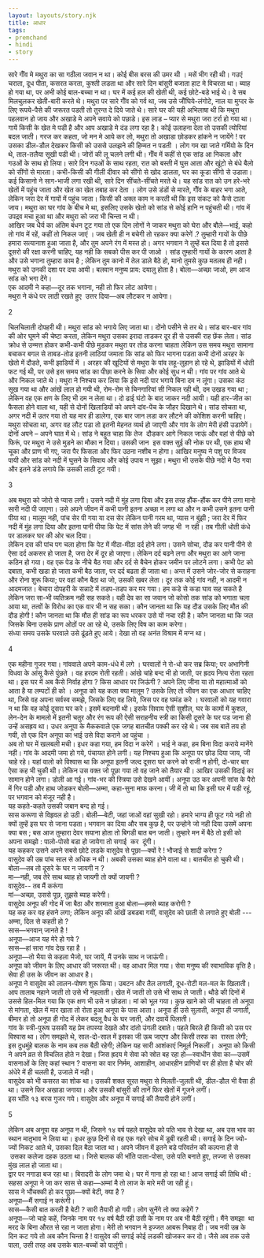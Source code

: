 ```yaml
---  
layout: layouts/story.njk  
title: आधार  
tags:  
- premchand  
- hindi  
- story  
---  
```

    
सारे गॉँव मे मथुरा का सा गठीला जवान न था। कोई बीस बरस की उमर थी । मसें भीग रही थी। गउएं चराता, दूध पीता, कसरत करता, कुश्ती लडता था और सारे दिन बांसुरी बजाता हाट मे विचरता था। ब्याह हो गया था, पर अभी कोई बाल-बच्चा न था। घर में कई हल की खेती थी, कई छोटे-बडे भाई थे। वे सब मिलचुलकर खेती-बारी करते थे। मथुरा पर सारे गॉँव को गर्व था, जब उसे जॉँघिये-लंगोटे, नाल या मुग्दर के लिए रूपये-पैसे की जरूरत पडती तो तुरन्त दे दिये जाते थे। सारे घर की यही अभिलाषा थी कि मथुरा पहलवान हो जाय और अखाडे मे अपने सवाये को पछाडे। इस लाड – प्यार से मथुरा जरा टर्रा हो गया था। गायें किसी के खेत मे पडी है और आप अखाडे मे दंड लगा रहा है। कोई उलाहना देता तो उसकी त्योरियां बदल जाती। गरज कर कहता, जो मन मे आये कर लो, मथुरा तो अखाडा छोडकर हांकने न जायेंगे ! पर उसका डील-डौल देखकर किसी को उससे उलझने की हिम्मत न पडती । लोग गम खा जाते गर्मियो के दिन थे, ताल-तलैया सूखी पडी थी। जोरों की लू चलने लगी थी। गॉँव में कहीं से एक सांड आ निकला और गउओं के साथ हो लिया। सारे दिन गउओं के साथ रहता, रात को बस्ती में घुस आता और खूंटो से बंधे बैलो को सींगों से मारता। कभी-किसी की गीली दीवार को सींगो से खोद डालता, घर का कूडा सींगो से उडाता। कई किसानो ने साग-भाजी लगा रखी थी, सारे दिन सींचते-सींचते मरते थे। यह सांड रात को उन हरे-भरे खेतों में पहुंच जाता और खेत का खेत तबाह कर देता । लोग उसे डंडों से मारते, गॉँव के बाहर भगा आते, लेकिन जरा देर में गायों में पहुंच जाता। किसी की अक्ल काम न करती थी कि इस संकट को कैसे टाला जाय। मथुरा का घर गांव के बीच मे था, इसलिए उसके खेतो को सांड से कोई हानि न पहुंचती थी। गांव में उपद्रव मचा हुआ था और मथुरा को जरा भी चिन्ता न थी।  
आखिर जब धैर्य का अंतिम बंधन टूट गया तो एक दिन लोगों ने जाकर मथुरा को घेरा और बौले—भाई, कहो तो गांव में रहें, कहीं तो निकल जाएं । जब खेती ही न बचेगी तो रहकर क्या करेगें .? तुम्हारी गायों के पीछे हमारा सत्यानाश हुआ जाता है, और तुम अपने रंग में मस्त हो। अगर भगवान ने तुम्हें बल दिया है तो इससे दूसरो की रक्षा करनी चाहिए, यह नही कि सबको पीस कर पी जाओ । सांड तुम्हारी गायों के कारण आता है और उसे भगाना तुम्हारा काम है ; लेकिन तुम कानो में तेल डाले बैठे हो, मानो तुमसे कुछ मतलब ही नही।  
मथुरा को उनकी दशा पर दया आयी। बलवान मनुष्य प्राय: दयालु होता है। बोला—अच्छा जाओ, हम आज सांड को भगा देंगे।  
एक आदमी ने कहा—दूर तक भगाना, नही तो फिर लोट आयेगा।  
मथुरा ने कंधे पर लाठी रखते हुए  उत्तर दिया—अब लौटकर न आयेगा।  

2  

चिलचिलाती दोपहरी थी। मथुरा सांड को भगाये लिए जाता था। दोंनो पसीने से तर थे। सांड बार-बार गांव की ओर घूमने की चेष्टा करता, लेकिन मथुरा उसका इरादा ताडकर दूर ही से उसकी राह छेंक लेता। सांड क्रोध से उन्मत्त होकर कभी-कभी पीछे मुडकर मथुरा पर तोड करना चाहता लेकिन उस समय मथुरा सामाना बचाकर बगल से ताबड-तोड इतनी लाठियां जमाता कि सांड को फिर भागना पडता कभी दोनों अरहर के खेतो में दौडते, कभी झाडियों में । अरहर की खूटियों से मथुरा के पांव लहू-लुहान हो रहे थे, झाडियों में धोती फट गई थी, पर उसे इस समय सांड का पीछा करने के सिवा और कोई सुध न थी। गांव पर गांव आते थे और निकल जाते थे। मथुरा ने निश्चय कर लिया कि इसे नदी पार भगाये बिना दम न लूंगा। उसका कंठ सूख गया था और आंखें लाल हो गयी थी, रोम-रोम से चिनगारियां सी निकल रही थी, दम उखड गया था ; लेकिन वह एक क्षण के लिए भी दम न लेता था। दो ढाई घंटो के बाद जाकर नदी आयी। यही हार-जीत का फैसला होने वाला था, यही से दोनों खिलाडियों को अपने दांव-पेंच के जौहर दिखाने थे। सांड सोचता था, अगर नदी में उतर गया तो यह मार ही डालेगा, एक बार जान लडा कर लौटने की कोशिश करनी चाहिए। मथुरा सोचता था, अगर वह लौट पडा तो इतनी मेहनत व्यर्थ हो जाएगी और गांव के लोग मेरी हंसी उडायेगें। दोनों अपने – अपने घात में थे। सांड ने बहुत चाहा कि तेज  दौडकर आगे निकल जाऊं और वहां से पीछे को फिरूं, पर मथुरा ने उसे मुडने का मौका न दिया। उसकी जान  इस वक्त सुई की नोक पर थी, एक हाथ भी चूका और प्राण भी गए, जरा पैर फिसला और फिर उठना नशीब न होगा। आखिर मनुष्य ने पशु पर विजय पायी और सांड को नदी में घुसने के सिवाय और कोई उपाय न सूझा। मथुरा भी उसके पीछे नदी मे पैठ गया और इतने डंडे लगाये कि उसकी लाठी टूट गयी।  

3  

अब मथुरा को जोरो से प्यास लगी। उसने नदी में मुंह लगा दिया और इस तरह हौंक-हौंक कर पीने लगा मानो सारी नदी पी जाएगा। उसे अपने जीवन में कभी पानी इतना अच्छा न लगा था और न कभी उसने इतना पानी पीया था। मालूम नही, पांच सेर पी गया या दस सेर लेकिन पानी गरम था, प्यास न बुंझी ; जरा देर में फिर नदी में मुंह लगा दिया और इतना पानी पीया कि पेट में सांस लेने की जगह भी  न रही। तब गीली धोती कंधे पर डालकर घर की ओर चल दिया।  
लेकिन दस की पांच पग चला होगा कि पेट में मीठा-मीठा दर्द होने लगा। उसने सोचा, दौड कर पानी पीने से ऐसा दर्द अकसर हो जाता है, जरा देर में दूर हो जाएगा। लेकिन दर्द बढने लगा और मथुरा का आगे जाना कठिन हो गया। वह एक पेड के नीचे बैठ गया और दर्द से बैचेन होकर जमीन पर लोटने लगा। कभी पेट को दबाता, कभी खडा हो जाता कभी बैठ जाता, पर दर्द बढता ही जाता था। अन्त में उसने जोर-जोर से कराहना और रोना शुरू किया; पर वहां कौन बैठा था जो, उसकी खबर लेता। दूर तक कोई गांव नही, न आदमी न आदमजात। बेचारा दोपहरी के सन्नाटे में तडप-तडप कर मर गया। हम कडे से कडा घाव सह सकते है लेकिन जरा सा-भी व्यतिक्रम नही सह सकते। वही देव का सा जवान जो कोसो तक सांड को भगाता चला आया था, तत्वों के विरोध का एक वार भी न सह सका। कौन जानता था कि यह दौड उसके लिए मौत की दौड होगी ! कौन जानता था कि मौत ही सांड का रूप धरकर उसे यों नचा रही है। कौन जानता था कि जल जिसके बिना उसके प्राण ओठों पर आ रहे थे, उसके लिए विष का काम करेगा।  
संध्या समय उसके घरवाले उसे ढूंढते हुए आये। देखा तो वह अनंत विश्राम में मग्न था।  

4  

एक महीना गुजर गया। गांववाले अपने काम-धंधे में लगे । घरवालों ने रो-धो कर सब्र किया; पर अभागिनी विधवा के आंसू कैसे पुंछते । वह हरदम रोती रहती। आंखे चांहे बन्द भी हो जाती, पर ह्रदय नित्य रोता रहता था। इस घर में अब कैसे निर्वाह होगा ? किस आधार पर जिऊंगी ? अपने लिए जीना या तो महात्माओं को आता है या लम्पटों ही को । अनूपा को यह कला क्या मालूम ? उसके लिए तो जीवन का एक आधार चाहिए था, जिसे वह अपना सर्वस्व समझे, जिसके लिए वह लिये, जिस पर वह घमंड करे । घरवालों को यह गवारा न था कि वह कोई दूसरा घर करे। इसमें बदनामी थी। इसके सिवाय ऐसी सुशील, घर के कामों में कुशल, लेन-देन के मामलो में इतनी चतुर और रंग रूप की ऐसी सराहनीय स्त्री का किसी दूसरे के घर पड जाना ही उन्हें असह्रय था। उधर अनूपा के मैककवाले एक जगह बातचीत पक्की कर रहे थे। जब सब बातें तय हो गयी, तो एक दिन अनूपा का भाई उसे विदा कराने आ पहुंचा ।  
अब तो घर में खलबली मची। इधर कहा गया, हम विदा न करेगें । भाई ने कहा, हम बिना विदा कराये मानेंगे नही। गांव के आदमी जमा हो गये, पंचायत होने लगी। यह निश्चय हुआ कि अनूपा पर छोड दिया जाय, जी चाहे रहे। यहां वालो को विश्वास था कि अनूपा इतनी जल्द दूसरा घर करने को राजी न होगी, दो-चार बार ऐसा कह भी चुकी थी। लेकिन उस वक्त जो पूछा गया तो वह जाने को तैयार थी। आखिर उसकी विदाई का सामान होने लगा। डोली आ गई। गांव-भर की स्त्रिया उसे देखने आयीं। अनूपा उठ कर अपनी सांस के पैरो में गिर पडी और हाथ जोडकर बोली—अम्मा, कहा-सुना माफ करना। जी में तो था कि इसी घर में पडी रहूं, पर भगवान को मंजूर नही है।  
यह कहते-कहते उसकी जबान बन्द हो गई।  
सास करूणा से विहृवल हो उठी। बोली—बेटी, जहां जाओं वहां सुखी रहो। हमारे भाग्य ही फूट गये नही तो क्यों तुम्हें इस घर से जाना पडता। भगवान का दिया और सब कुछ है, पर उन्होने जो नही दिया उसमें अपना क्या बस ; बस आज तुम्हारा देवर सयाना होता तो बिगडी बात बन जाती। तुम्हारे मन में बैठे तो इसी को अपना समझो : पालो-पोसो बडा हो जायेगा तो सगाई  कर  दूंगी।  
यह कहकर उसने अपने सबसे छोटे लडके वासुदेव से पूछा—क्यों रे ! भौजाई से शादी करेगा ?  
वासुदेव की उम्र पांच साल से अधिक न थी। अबकी उसका ब्याह होने वाला था। बातचीत हो चुकी थी। बोला—तब तो दूसरे के घर न जायगी न ?  
मा—नही, जब तेरे साथ ब्याह हो जायगी तो क्यों जायगी ?  
वासुदेव-- तब मैं करूंगा  
मां—अच्छा, उससे पूछ, तुझसे ब्याह करेगी।  
वासुदेव अनूप की गोद में जा बैठा और शरमाता हुआ बोला—हमसे ब्याह करोगी ?  
यह कह कर वह हंसने लगा; लेकिन अनूप की आंखें डबडबा गयीं, वासुदेव को छाती से लगाते हुए बोली ---अम्मा, दिल से कहती हो ?  
सास—भगवान् जानते है !  
अनूपा—आज यह मेरे हो गये ?  
सास—हां सारा गांव देख रहा है ।  
अनूपा—तो भैया से कहला भैजो, घर जायें, मैं उनके साथ न जाऊंगी।  
अनूपा को जीवन के लिए आधार की जरूरत थी। वह आधार मिल गया। सेवा मनुष्य की स्वाभाविक वृत्ति है। सेवा ही उस के जीवन का आधार है।  
अनूपा ने वासुदेव को लालन-पोषण शुरू किया। उबटन और तैल लगाती, दूध-रोटी मल-मल के खिलाती। आप तालाब नहाने जाती तो उसे भी नहलाती। खेत में जाती तो उसे भी साथ ले जाती। थौडे की दिनों में उससे हिल-मिल गया कि एक क्षण भी उसे न छोडता। मां को भूल गया। कुछ खाने को जी चाहता तो अनूपा से मांगता, खेल में मार खाता तो रोता हुआ अनूपा के पास आता। अनूपा ही उसे सुलाती, अनूपा ही जगाती, बीमार हो तो अनूपा ही गोद में लेकर बदलू वैध के घर जाती, और दवायें पिलाती।  
गांव के स्त्री-पुरूष उसकी यह प्रेम तपस्या देखते और दांतो उंगली दबाते। पहले बिरले ही किसी को उस पर विश्वास था। लोग समझते थे, साल-दो-साल में इसका जी ऊब जाएगा और किसी तरफ का  रास्ता लेगी; इस दुधमुंहे बालक के नाम कब तक बैठी रहेगी; लेकिन यह सारी आशंकाएं निमूर्ल निकलीं।  अनूपा को किसी ने अपने व्रत से विचलित होते न देखा। जिस ह्रदय मे सेवा को स्रोत बह रहा हो—स्वाधीन सेवा का—उसमें वासनाओं के लिए कहां स्थान ? वासना का वार निर्मम, आशाहीन, आधारहीन प्राणियों पर ही होता है चोर की अंधेरे में ही चलती है, उजाले में नही।  
वासुदेव को भी कसरत का शोक था। उसकी शक्ल सूरत मथुरा से मिलती-जुलती थी, डील-डौल भी वैसा ही था। उसने फिर अखाडा जगाया। और उसकी बांसुरी की तानें फिर खेतों में गूजने लगीं।  
इस भाँति १३ बरस गुजर गये। वासुदेव और अनूपा में सगाई की तैयारी होने लगीं।  

5  

लेकिन अब अनूपा वह अनूपा न थी, जिसने १४ वर्ष पहले वासुदेव को पति भाव से देखा था, अब उस भाव का स्थान मातृभाव ने लिया था। इधर कुछ दिनों से वह एक गहरे सोच में डूबी रहती थी। सगाई के दिन ज्यो-ज्यों निकट आते थे, उसका दिल बैठा जाता था। अपने जीवन में इतने बडे परिवर्तन की कल्पना ही से  उसका कलेजा दहक उठता था। जिसे बालक की भॉति पाला-पोसा, उसे पति बनाते हुए, लज्जा से उसका मुंख लाल हो जाता था।  
द्वार पर नगाडा बज रहा था। बिरादरी के लोग जमा थे। घर में गाना हो रहा था ! आज सगाई की तिथि थी :  
सहसा अनूपा ने जा कर सास से कहा—अम्मां मै तो लाज के मारे मरी जा रही हूं।  
सास ने भौंचक्की हो कर पूछा—क्यों बेटी, क्या है ?  
अनूपा—मैं सगाई न करूंगी।  
सास—कैसी बात करती है बेटी ? सारी तैयारी हो गयी। लोग सुनेंगे तो क्या कहेगें ?  
अनूपा—जो चाहे कहें, जिनके नाम पर १४ वर्ष बैठी रही उसी के नाम पर अब भी बैठी रहूंगी। मैंने समझा  था मरद के बिना औरत से रहा न जाता होगा। मेरी तो भगवान ने इज्जत आबरू निबाह दी। जब नयी उम्र के दिन कट गये तो अब कौन चिन्ता है ! वासुदेव की सगाई कोई लडकी खोजकर कर दो। जैसे अब तक उसे पाला, उसी तरह अब उसके बाल-बच्चों को पालूंगी।  


    